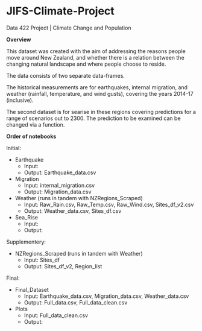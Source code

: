# JIFS-Climate-Project
Data 422 Project | Climate Change and Population

**Overview**

This dataset was created with the aim of addressing the reasons people move around New Zealand, and whether there is a relation between the changing natural landscape and where people choose to reside.

The data consists of two separate data-frames.

The historical measurements are for earthquakes, internal migration, and weather (rainfall, temperature, and wind gusts), covering the years 2014-17 (inclusive).

The second dataset is for searise in these regions covering predictions for a range of scenarios out to 2300. The prediction to be examined can be changed via a function.

**Order of notebooks**

Initial:

- Earthquake
  - Input: 
  - Output: Earthquake_data.csv
- Migration
  - Input: internal_migration.csv
  - Output: Migration_data.csv
- Weather (runs in tandem with NZRegions_Scraped)
  - Input: Raw_Rain.csv, Raw_Temp.csv, Raw_Wind.csv, Sites_df_v2.csv
  - Output: Weather_data.csv, Sites_df.csv
- Sea_Rise
  - Input: 
  - Output: 

Supplementery:

- NZRegions_Scraped (runs in tandem with Weather)
  - Input: Sites_df
  - Output: Sites_df_v2, Region_list

Final:

- Final_Dataset
  - Input: Earthquake_data.csv, Migration_data.csv, Weather_data.csv
  - Output: Full_data.csv, Full_data_clean.csv
- Plots
  - Input: Full_data_clean.csv
  - Output: 
